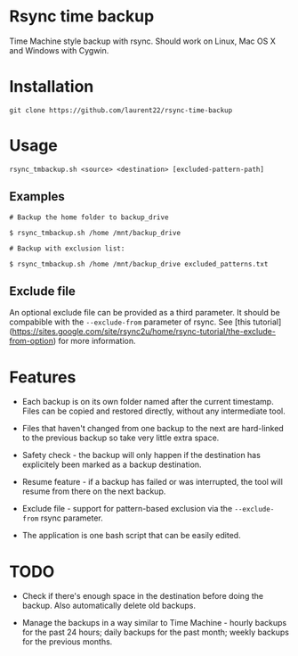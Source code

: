 # Rsync time backup

Time Machine style backup with rsync. Should work on Linux, Mac OS X and Windows with Cygwin.

# Installation

	git clone https://github.com/laurent22/rsync-time-backup

# Usage

	rsync_tmbackup.sh <source> <destination> [excluded-pattern-path]

## Examples
	
	# Backup the home folder to backup_drive
	
	$ rsync_tmbackup.sh /home /mnt/backup_drive  

	# Backup with exclusion list:
	
	$ rsync_tmbackup.sh /home /mnt/backup_drive excluded_patterns.txt
	
## Exclude file

An optional exclude file can be provided as a third parameter. It should be compabible with the `--exclude-from` parameter of rsync. See [this tutorial] (https://sites.google.com/site/rsync2u/home/rsync-tutorial/the-exclude-from-option) for more information.

# Features

* Each backup is on its own folder named after the current timestamp. Files can be copied and restored directly, without any intermediate tool.

* Files that haven't changed from one backup to the next are hard-linked to the previous backup so take very little extra space.

* Safety check - the backup will only happen if the destination has explicitely been marked as a backup destination.

* Resume feature - if a backup has failed or was interrupted, the tool will resume from there on the next backup.

* Exclude file - support for pattern-based exclusion via the `--exclude-from` rsync parameter.

* The application is one bash script that can be easily edited.

# TODO

* Check if there's enough space in the destination before doing the backup. Also automatically delete old backups.

* Manage the backups in a way similar to Time Machine - hourly backups for the past 24 hours; daily backups for the past month; weekly backups for the previous months.